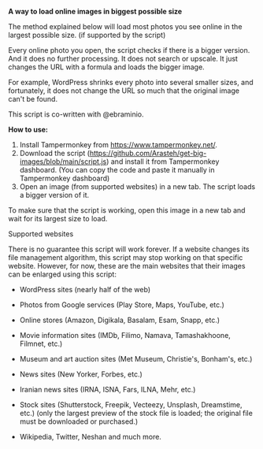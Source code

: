 **A way to load online images in biggest possible size**

The method explained below will load most photos you see online in the largest possible size. (if supported by the script)

Every online photo you open, the script checks if there is a bigger version. And it does no further processing. It does not search or upscale. It just changes the URL with a formula and loads the bigger image.

For example, WordPress shrinks every photo into several smaller sizes, and fortunately, it does not change the URL so much that the original image can't be found.

This script is co-written with @ebraminio. 

**How to use:**
1. Install Tampermonkey from https://www.tampermonkey.net/.
2. Download the script (https://github.com/Arasteh/get-big-images/blob/main/script.js) and install it from Tampermonkey dashboard. (You can copy the code and paste it manually in Tampermonkey dashboard)
3. Open an image (from supported websites) in a new tab. The script loads a bigger version of it.

To make sure that the script is working, open this image in a new tab and wait for its largest size to load.

Supported websites

There is no guarantee this script will work forever. If a website changes its file management algorithm, this script may stop working on that specific website. However, for now, these are the main websites that their images can be enlarged using this script:

- WordPress sites (nearly half of the web)

- Photos from Google services (Play Store, Maps, YouTube, etc.)

- Online stores (Amazon, Digikala, Basalam, Esam, Snapp, etc.)

- Movie information sites (IMDb, Filimo, Namava, Tamashakhoone, Filmnet, etc.)

- Museum and art auction sites (Met Museum, Christie's, Bonham's, etc.)

- News sites (New Yorker, Forbes, etc.)

- Iranian news sites (IRNA, ISNA, Fars, ILNA, Mehr, etc.)

- Stock sites (Shutterstock, Freepik, Vecteezy, Unsplash, Dreamstime, etc.) (only the largest preview of the stock file is loaded; the original file must be downloaded or purchased.)

- Wikipedia, Twitter, Neshan and much more.
